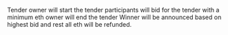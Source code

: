 Tender
owner will start the tender
participants will bid for the tender with a minimum eth
owner will end the tender
Winner will be announced based on highest bid and rest all eth will be refunded.
